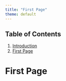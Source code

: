 ```yaml
---
title: "First Page"
theme: default
---
```


## Table of Contents
1. [Introduction](#introdution)
2. [First Page](first_page.md) 

# First Page